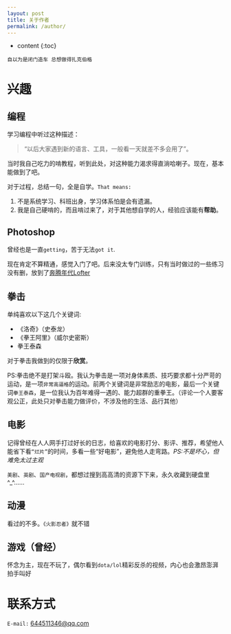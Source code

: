 ```yaml
---
layout: post
title: 关于作者
permalink: /author/
---
```


* content
{:toc}




`自以为是闭门造车 总想做得扎克伯格`


兴趣
==========


编程
----------


学习编程中听过这种描述：

>  “以后大家遇到新的语言、工具，一般看一天就差不多会用了”。

当时我自己吃力的啃教程，听到此处，对这种能力渴求得直淌哈喇子。现在，基本能做到了吧。

对于过程，总结一句，全是自学。`That means:`


1. 不是系统学习、科班出身，学习体系怕是会有遗漏。
2. 我是自己硬啃的，而且啃过来了，对于其他想自学的人，经验应该能有**帮助**。

Photoshop
----------


曾经也是一直`getting`，苦于无法`got it`.

现在肯定不算精通，感觉入门了吧。后来没太专门训练，只有当时做过的一些练习没有删，放到了[奔腾年代Lofter](http://myladyjava.lofter.com/)

拳击
----------


单纯喜欢以下这几个关键词:


- 《洛奇》（史泰龙）
- 《拳王阿里》（威尔史密斯）
- 拳王泰森

对于拳击我做到的仅限于**欣赏**。

PS:拳击绝不是打架斗殴。我认为拳击是一项对身体素质、技巧要求都十分严苛的运动，是一项`非常高逼格`的运动。前两个关键词是非常励志的电影，最后一个关键词`拳王泰森`，是一位我认为百年难得一遇的、能力超群的重拳王。（评论一个人要客观公正，此处只对拳击能力做评价，不涉及他的生活、品行其他）

电影
----------


记得曾经在人人网手打过好长的日志，给喜欢的电影打分、影评、推荐，希望他人能省下看`“烂片”`的时间，多看一些“好电影”，避免他人走弯路。*PS:不是坏心，但难免太过主观*

`美剧`、`英剧`、`国产电视剧`，都想过搜到高高清的资源下下来，永久收藏到硬盘里^_^……

动漫
----------


看过的不多。`《火影忍者》`就不错

游戏（曾经）
----------

怀念为主，现在不玩了，偶尔看到`dota/lol`精彩反杀的视频，内心也会激昂澎湃拍手叫好


联系方式
==========


`E-mail:` 644511346@qq.com